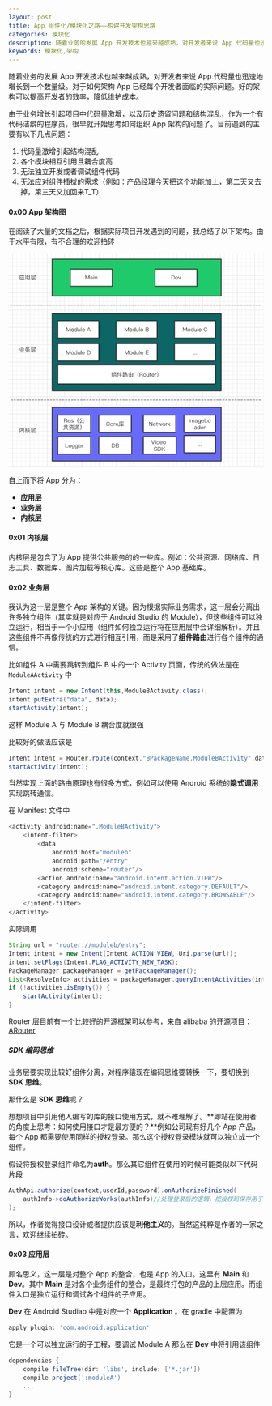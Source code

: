 ```yaml
---
layout: post
title: App 组件化/模块化之路——构建开发架构思路
categories: 模块化
description: 随着业务的发展 App 开发技术也越来越成熟，对开发者来说 App 代码量也迅速地增长到一个数量级。对于如何架构 App 已经每个开发者面临的实际问题。好的架构可以提高开发者的效率，降低维护成本。
keywords: 模块化,架构
---
```


随着业务的发展 App 开发技术也越来越成熟，对开发者来说 App 代码量也迅速地增长到一个数量级。对于如何架构 App 已经每个开发者面临的实际问题。好的架构可以提高开发者的效率，降低维护成本。

由于业务增长引起项目中代码量激增，以及历史遗留问题和结构混乱，作为一个有代码洁癖的程序员，很早就开始思考如何组织 App 架构的问题了。目前遇到的主要有以下几点问题：

1. 代码量激增引起结构混乱
2. 各个模块相互引用且耦合度高
3. 无法独立开发或者调试组件代码
4. 无法应对组件插拔的需求（例如：产品经理今天把这个功能加上，第二天又去掉，第三天又加回来T_T）

#### 0x00 App 架构图

在阅读了大量的文档之后，根据实际项目开发遇到的问题，我总结了以下架构。由于水平有限，有不合理的欢迎拍砖

![App 架构图](../images/app-structure.png)

自上而下将 App 分为：

* **应用层**
* **业务层**
* **内核层**

#### 0x01 内核层

内核层是包含了为 App 提供公共服务的的一些库。例如：公共资源、网络库、日志工具、数据库、图片加载等核心库。这些是整个 App 基础库。

#### 0x02 业务层

我认为这一层是整个 App 架构的关键。因为根据实际业务需求，这一层会分离出许多独立组件（其实就是对应于 Android Studio 的 Module），但这些组件可以独立运行，相当于一个小应用（组件如何独立运行将在应用层中会详细解析）。并且这些组件不再像传统的方式进行相互引用，而是采用了**组件路由**进行各个组件的通信。

比如组件 A 中需要跳转到组件 B 中的一个 Activity 页面，传统的做法是在 `ModuleAActivity` 中

```java
Intent intent = new Intent(this,ModuleBActivity.class);
intent.putExtra("data", data);
startActivity(intent);
```

这样 Module A 与 Module B 耦合度就很强

比较好的做法应该是

```java
Intent intent = Router.route(context,"BPackageName.ModuleBActivity",data);
startActivity(intent);
```

当然实现上面的路由原理也有很多方式，例如可以使用 Android 系统的**隐式调用**实现跳转通信。

在 Manifest 文件中

```java
<activity android:name=".ModuleBActivity">
    <intent-filter>
        <data
            android:host="moduleb"
            android:path="/entry"
            android:scheme="router"/>
        <action android:name="android.intent.action.VIEW"/>
        <category android:name="android.intent.category.DEFAULT"/>
        <category android:name="android.intent.category.BROWSABLE"/>
    </intent-filter>
</activity>
```

实际调用

```java
String url = "router://moduleb/entry";
Intent intent = new Intent(Intent.ACTION_VIEW, Uri.parse(url));
intent.setFlags(Intent.FLAG_ACTIVITY_NEW_TASK);
PackageManager packageManager = getPackageManager();
List<ResolveInfo> activities = packageManager.queryIntentActivities(intent, 0);
if (!activities.isEmpty()) {
    startActivity(intent);
}
```

Router 层目前有一个比较好的开源框架可以参考，来自 alibaba 的开源项目：[ARouter][1]

##### SDK 编码思维

业务层要实现比较好组件分离，对程序猿现在编码思维要转换一下，要切换到 **SDK 思维**。

那什么是 **SDK 思维**呢？

想想项目中引用他人编写的库的接口使用方式，就不难理解了。**即站在使用者的角度上思考：如何使用接口才是最方便的？**例如公司现有好几个 App 产品，每个 App 都需要使用同样的授权登录。那么这个授权登录模块就可以独立成一个组件。

假设将授权登录组件命名为**auth**。那么其它组件在使用的时候可能类似以下代码片段

```java
AuthApi.authorize(context,userId,password).onAuthorizeFinished(
	authInfo->doAuthorizeWorks(authInfo)//处理登录后的逻辑，把授权码保存用于请求其他业务接口，例如请求用户信息等
);
```

所以，作者觉得接口设计或者提供应该是**利他主义**的。当然这纯粹是作者的一家之言，欢迎继续拍砖。

#### 0x03 应用层

顾名思义，这一层是对整个 App 的整合，也是 App 的入口。这里有 **Main** 和 **Dev**。其中 **Main** 是对各个业务组件的整合，是最终打包的产品的上层应用。而组件入口是独立运行和调试各个组件的子应用。

**Dev** 在 Android Studiao 中是对应一个 **Application** 。在 gradle 中配置为

```groovy
apply plugin: 'com.android.application'
```

它是一个可以独立运行的子工程，要调试 Module A 那么在 **Dev** 中将引用该组件

```groovy
dependencies {
    compile fileTree(dir: 'libs', include: ['*.jar'])
    compile project(':moduleA')
    ...
}
```



[1]:https://github.com/alibaba/ARouter	"ARouter"